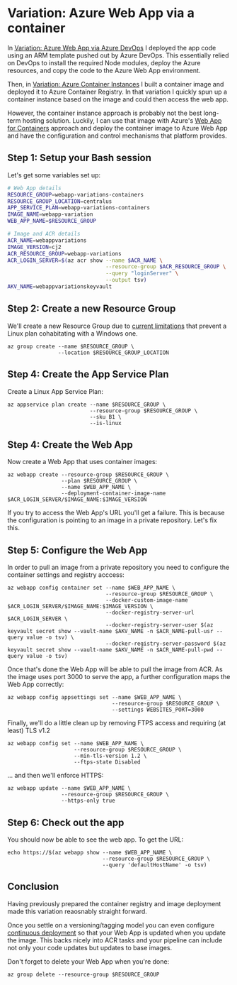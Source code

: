 # Variation: Azure Web App via a container

In [Variation: Azure Web App via Azure DevOps](../azure-webapp-arm) I deployed the app code
using an ARM template pushed out by Azure DevOps. This essentially relied on DevOps to
install the required Node modules, deploy the Azure resources, and copy the code to the 
Azure Web App environment.

Then, in [Variation: Azure Container Instances](../azure-aci/README.md) I built a container image and 
deployed it to Azure Container Registry. In that variation I quickly spun up a container instance 
based on the image and could then access the web app.

However, the container instance approach is probably not the best long-term hosting solution. 
Luckily, I can use that image with Azure's [Web App for Containers](https://docs.microsoft.com/en-us/azure/app-service/containers/tutorial-custom-docker-image)
approach and deploy the container image to Azure Web App and have the configuration and control 
mechanisms that platform provides.

## Step 1: Setup your Bash session

Let's get some variables set up:

```bash
# Web App details
RESOURCE_GROUP=webapp-variations-containers
RESOURCE_GROUP_LOCATION=centralus
APP_SERVICE_PLAN=webapp-variations-containers
IMAGE_NAME=webapp-variation
WEB_APP_NAME=$RESOURCE_GROUP

# Image and ACR details
ACR_NAME=webappvariations
IMAGE_VERSION=cj2
ACR_RESOURCE_GROUP=webapp-variations
ACR_LOGIN_SERVER=$(az acr show --name $ACR_NAME \
                               --resource-group $ACR_RESOURCE_GROUP \
                               --query "loginServer" \
                               --output tsv)
AKV_NAME=webappvariationskeyvault
```

## Step 2: Create a new Resource Group

We'll create a new Resource Group due to [current limitations](https://docs.microsoft.com/en-gb/azure/app-service/containers/app-service-linux-intro#limitations) that prevent a Linux plan cohabitating with a Windows one.

    az group create --name $RESOURCE_GROUP \
                    --location $RESOURCE_GROUP_LOCATION

## Step 4: Create the App Service Plan

Create a Linux App Service Plan:

    az appservice plan create --name $RESOURCE_GROUP \
                              --resource-group $RESOURCE_GROUP \
                              --sku B1 \
                              --is-linux

## Step 4: Create the Web App

Now create a Web App that uses container images:

    az webapp create --resource-group $RESOURCE_GROUP \
                     --plan $RESOURCE_GROUP \
                     --name $WEB_APP_NAME \
                     --deployment-container-image-name $ACR_LOGIN_SERVER/$IMAGE_NAME:$IMAGE_VERSION

If you try to access the Web App's URL you'll get a failure. This is because the configuration is
pointing to an image in a private repository. Let's fix this.

## Step 5: Configure the Web App

In order to pull an image from a private repository you need to configure the container settings
and registry acccess:

    az webapp config container set --name $WEB_APP_NAME \
                                   --resource-group $RESOURCE_GROUP \
                                   --docker-custom-image-name $ACR_LOGIN_SERVER/$IMAGE_NAME:$IMAGE_VERSION \
                                   --docker-registry-server-url $ACR_LOGIN_SERVER \
                                   --docker-registry-server-user $(az keyvault secret show --vault-name $AKV_NAME -n $ACR_NAME-pull-usr --query value -o tsv) \
                                   --docker-registry-server-password $(az keyvault secret show --vault-name $AKV_NAME -n $ACR_NAME-pull-pwd --query value -o tsv)

Once that's done the Web App will be able to pull the image from ACR. As the image uses
port 3000 to serve the app, a further configuration maps the Web App correctly:

    az webapp config appsettings set --name $WEB_APP_NAME \
                                     --resource-group $RESOURCE_GROUP \
                                     --settings WEBSITES_PORT=3000

Finally, we'll do a little clean up by removing FTPS access and requiring (at least) TLS v1.2

    az webapp config set --name $WEB_APP_NAME \
                         --resource-group $RESOURCE_GROUP \
                         --min-tls-version 1.2 \
                         --ftps-state Disabled

... and then we'll enforce HTTPS:

    az webapp update --name $WEB_APP_NAME \
                     --resource-group $RESOURCE_GROUP \
                     --https-only true

## Step 6: Check out the app

You should now be able to see the web app. To get the URL:

    echo https://$(az webapp show --name $WEB_APP_NAME \
                                  --resource-group $RESOURCE_GROUP \
                                  --query 'defaultHostName' -o tsv)

## Conclusion

Having previously prepared the container registry and image deployment made
this variation reaosnably straight forward.

Once you settle on a versioning/tagging model you can even configure [continuous deployment](https://docs.microsoft.com/en-gb/azure/app-service/containers/app-service-linux-ci-cd?toc=%2fazure%2fapp-service%2fcontainers%2ftoc.json)
so that your Web App is updated when you update the image. This backs nicely into ACR tasks and
your pipeline can include not only your code updates but updates to base images.

Don't forget to delete your Web App when you're done:

    az group delete --resource-group $RESOURCE_GROUP

